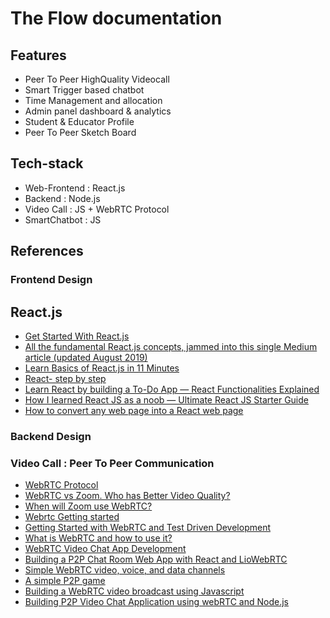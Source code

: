 # The Flow documentation

## Features
 - Peer To Peer HighQuality Videocall
 - Smart Trigger based chatbot
 - Time Management and allocation
 - Admin panel dashboard & analytics
 - Student & Educator Profile
 - Peer To Peer Sketch Board


## Tech-stack

 - Web-Frontend : React.js
 - Backend : Node.js
 - Video Call : JS + WebRTC Protocol
 - SmartChatbot : JS 




## References 

### Frontend Design
 
 ## React.js 
 - [Get Started With React.js](https://medium.com/easyread/how-to-get-started-with-react-js-805bf57826ad)
 - [All the fundamental React.js concepts, jammed into this single Medium article (updated August 2019)](https://medium.com/edge-coders/all-the-fundamental-react-js-concepts-jammed-into-this-single-medium-article-c83f9b53eac2)
 - [Learn Basics of React.js in 11 Minutes](https://medium.com/@madhupathy/learn-basics-of-react-js-in-3-minutes-a94cbc6f02c8)
 - [React- step by step](https://medium.com/@jinalshah999/reactjs-step-by-step-tutorial-series-part-2-reactjs-components-7b6a5078f824)
 - [Learn React by building a To-Do App — React Functionalities Explained](https://medium.com/mobile-web-dev/learn-react-by-building-a-to-do-app-react-functionalities-explained-74f466e9396)
 - [How I learned React JS as a noob — Ultimate React JS Starter Guide](https://medium.com/javascript-in-plain-english/how-i-learned-react-js-as-a-noob-ultimate-react-js-starter-guide-36a05ab9495e)
 - [How to convert any web page into a React web page](https://medium.com/javascript-in-plain-english/how-to-convert-any-web-page-to-reactjs-9740f1ba15db)



### Backend Design
 


### Video Call : Peer To Peer Communication
- [WebRTC Protocol](https://hpbn.co/webrtc/)
- [WebRTC vs Zoom. Who has Better Video Quality?](https://bloggeek.me/webrtc-vs-zoom-video-quality/)
- [ When will Zoom use WebRTC? ](https://bloggeek.me/when-will-zoom-use-webrtc/)
- [Webrtc Getting started](https://webrtc.github.io/webrtc-org/start/)
- [Getting Started with WebRTC and Test Driven Development](https://medium.com/@coldbrewtesting/getting-started-with-webrtc-and-test-driven-development-1cc6eb36ffd)
- [What is WebRTC and how to use it?](https://medium.com/@lukaonik/what-is-webrtc-and-how-to-use-it-5656b17e56de)
- [WebRTC Video Chat App Development](https://medium.com/swlh/webrtc-video-chat-application-2e1789cc9e37)
- [Building a P2P Chat Room Web App with React and LioWebRTC](https://medium.com/@leontosy/building-a-p2p-web-app-with-react-and-liowebrtc-6a7e8c621085)
- [ Simple WebRTC video, voice, and data channels ](https://github.com/feross/simple-peer)
- [A simple P2P game](https://www.toptal.com/webrtc/taming-webrtc-with-peerjs)
- [Building a WebRTC video broadcast using Javascript](https://gabrieltanner.org/blog/webrtc-video-broadcast)
- [Building P2P Video Chat Application using webRTC and Node.js](https://cloudnweb.dev/2019/09/building-p2p-video-chat-application-using-webrtc-and-node-js/)

